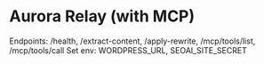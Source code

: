 # Aurora Relay (with MCP)
Endpoints: /health, /extract-content, /apply-rewrite, /mcp/tools/list, /mcp/tools/call
Set env: WORDPRESS_URL, SEOAI_SITE_SECRET
